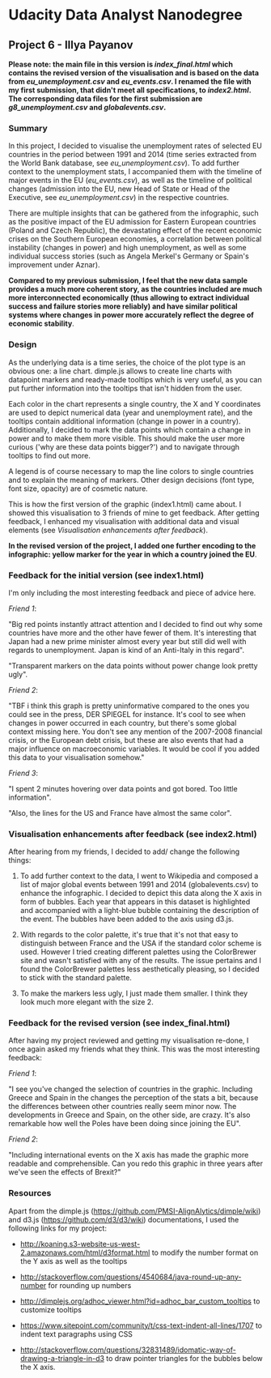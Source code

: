 # Udacity Data Analyst Nanodegree
## Project 6 - Illya Payanov

**Please note: the main file in this version is *index_final.html* which contains the revised version of the visualisation and is based on the data from *eu_unemployment.csv* and *eu_events.csv*. I renamed the file with my first submission, that didn't meet all specifications, to *index2.html*. The corresponding data files for the first submission are *g8_unemployment.csv* and *globalevents.csv*.**

### Summary

In this project, I decided to visualise the unemployment rates of selected EU countries in the period between 1991 and 2014 (time series extracted from the World Bank database, see *eu_unemployment.csv*). To add further context to the unemployment stats, I accompanied them with the timeline of major events in the EU (*eu_events.csv*), as well as the timeline of political changes (admission into the EU, new Head of State or Head of the Executive, see *eu_unemployment.csv*) in the respective countries.

There are multiple insights that can be gathered from the infographic, such as the positive impact of the EU admission for Eastern European countries (Poland and Czech Republic), the devastating effect of the recent economic crises on the Southern European economies, a correlation between political instability (changes in power) and high unemployment, as well as some individual success stories (such as Angela Merkel's Germany or Spain's improvement under Aznar).

**Compared to my previous submission, I feel that the new data sample provides a much more coherent story, as the countries included are much more interconnected economically (thus allowing to extract individual success and failure stories more reliably) and have similar political systems where changes in power more accurately reflect the degree of economic stability**.

### Design

As the underlying data is a time series, the choice of the plot type is an obvious one: a line chart. dimple.js allows to create line charts with datapoint markers and ready-made tooltips which is very useful, as you can put further information into the tooltips that isn't hidden from the user. 

Each color in the chart represents a single country, the X and Y coordinates are used to depict numerical data (year and unemployment rate), and the tooltips contain additional information (change in power in a country). Additionally, I decided to mark the data points which contain a change in power and to make them more visible. This should make the user more curious ('why are these data points bigger?') and to navigate through tooltips to find out more.

A legend is of course necessary to map the line colors to single countries and to explain the meaning of markers.
Other design decisions (font type, font size, opacity) are of cosmetic nature.

This is how the first version of the graphic (index1.html) came about. I showed this visualisation to 3 friends of mine to get feedback. After getting feedback, I enhanced my visualisation with additional data and visual elements (see *Visualisation enhancements after feedback*).

**In the revised version of the project, I added one further encoding to the infographic: yellow marker for the year in which a country joined the EU**.

### Feedback for the initial version (see index1.html)

I'm only including the most interesting feedback and piece of advice here.

*Friend 1*: 

"Big red points instantly attract attention and I decided to find out why some countries have more and the other have fewer of them. It's interesting that Japan had a new prime minister almost every year but still did well with regards to unemployment. Japan is kind of an Anti-Italy in this regard".

"Transparent markers on the data points without power change look pretty ugly".

*Friend 2*:

"TBF i think this graph is pretty uninformative compared to the ones you could see in the press, DER SPIEGEL for instance. It's cool to see when changes in power occurred in each country, but there's some global context missing here. You don't see any mention of the 2007-2008 financial crisis, or the European debt crisis, but these are also events that had a major influence on macroeconomic variables. It would be cool if you added this data to your visualisation somehow."

*Friend 3*:

"I spent 2 minutes hovering over data points and got bored. Too little information".

"Also, the lines for the US and France have almost the same color".

### Visualisation enhancements after feedback (see index2.html)

After hearing from my friends, I decided to add/ change the following things:

1) To add further context to the data, I went to Wikipedia and composed a list of major global events between 1991 and 2014 (globalevents.csv) to enhance the infographic. I decided to depict this data along the X axis in form of bubbles. Each year that appears in this dataset is highlighted and accompanied with a light-blue bubble containing the description of the event. The bubbles have been added to the axis using d3.js.

2) With regards to the color palette, it's true that it's not that easy to distinguish between France and the USA if the standard color scheme is used. However I tried creating different palettes using the ColorBrewer site and wasn't satisfied with any of the results. The issue pertains and I found the ColorBrewer palettes less aesthetically pleasing, so I decided to stick with the standard palette.

3) To make the markers less ugly, I just made them smaller. I think they look much more elegant with the size 2.

### Feedback for the revised version (see index_final.html)

After having my project reviewed and getting my visualisation re-done, I once again asked my friends what they think. This was the most interesting feedback:

*Friend 1*: 

"I see you've changed the selection of countries in the graphic. Including Greece and Spain in the changes the perception of the stats a bit, because the differences between other countries really seem minor now. The developments in Greece and Spain, on the other side, are crazy. It's also remarkable how well the Poles have been doing since joining the EU".

*Friend 2*:

"Including international events on the X axis has made the graphic more readable and comprehensible. Can you redo this graphic in three years after we've seen the effects of Brexit?"

### Resources

Apart from the dimple.js (https://github.com/PMSI-AlignAlytics/dimple/wiki) and d3.js (https://github.com/d3/d3/wiki) documentations, I used the following links for my project: 

* http://koaning.s3-website-us-west-2.amazonaws.com/html/d3format.html to modify the number format on the Y axis as well as the tooltips

* http://stackoverflow.com/questions/4540684/java-round-up-any-number for rounding up numbers

* http://dimplejs.org/adhoc_viewer.html?id=adhoc_bar_custom_tooltips to customize tooltips

* https://www.sitepoint.com/community/t/css-text-indent-all-lines/1707 to indent text paragraphs using CSS

* http://stackoverflow.com/questions/32831489/idomatic-way-of-drawing-a-triangle-in-d3 to draw pointer triangles for the bubbles below the X axis.

